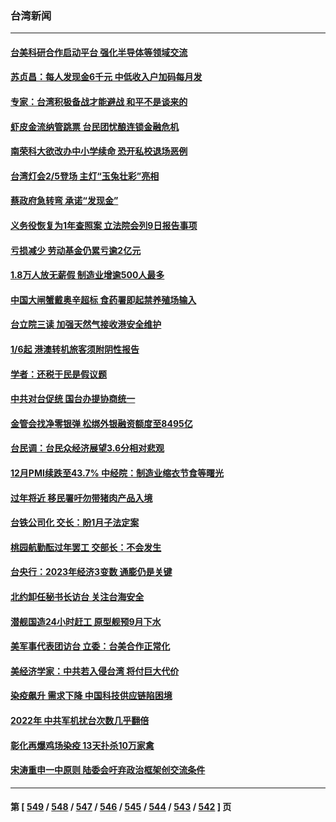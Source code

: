 ### 台湾新闻
---
#### [台美科研合作启动平台 强化半导体等领域交流](../../pages/ncid1349361/n13899098.md) 
#### [苏贞昌：每人发现金6千元 中低收入户加码每月发](../../pages/ncid1349361/n13898953.md) 
#### [专家：台湾积极备战才能避战 和平不是谈来的](../../pages/ncid1349361/n13898071.md) 
#### [虾皮金流纳管跳票 台民团忧酿连锁金融危机](../../pages/ncid1349361/n13898635.md) 
#### [南荣科大欲改办中小学续命 恐开私校退场恶例](../../pages/ncid1349361/n13898638.md) 
#### [台湾灯会2/5登场 主灯“玉兔壮彩”亮相](../../pages/ncid1349361/n13898642.md) 
#### [蔡政府急转弯 承诺“发现金”](../../pages/ncid1349361/n13898647.md) 
#### [义务役恢复为1年查照案 立法院会列9日报告事项](../../pages/ncid1349361/n13898649.md) 
#### [亏损减少 劳动基金仍累亏逾2亿元](../../pages/ncid1349361/n13898645.md) 
#### [1.8万人放无薪假 制造业增逾500人最多](../../pages/ncid1349361/n13898641.md) 
#### [中国大闸蟹戴奥辛超标 食药署即起禁养殖场输入](../../pages/ncid1349361/n13898639.md) 
#### [台立院三读 加强天然气接收港安全维护](../../pages/ncid1349361/n13898630.md) 
#### [1/6起  港澳转机旅客须附阴性报告](../../pages/ncid1349361/n13898533.md) 
#### [学者：还税于民是假议题](../../pages/ncid1349361/n13898550.md) 
#### [中共对台促统 国台办提协商统一](../../pages/ncid1349361/n13898552.md) 
#### [金管会找净零银弹 松绑外银融资额度至8495亿](../../pages/ncid1349361/n13898553.md) 
#### [台民调：台民众经济展望3.6分相对悲观](../../pages/ncid1349361/n13898593.md) 
#### [12月PMI续跌至43.7% 中经院：制造业缩衣节食等曙光](../../pages/ncid1349361/n13898556.md) 
#### [过年将近 移民署吁勿带猪肉产品入境](../../pages/ncid1349361/n13898595.md) 
#### [台铁公司化 交长：盼1月子法定案](../../pages/ncid1349361/n13898568.md) 
#### [桃园航勤酝过年罢工 交部长：不会发生](../../pages/ncid1349361/n13898560.md) 
#### [台央行：2023年经济3变数 通膨仍是关键](../../pages/ncid1349361/n13898558.md) 
#### [北约卸任秘书长访台 关注台海安全](../../pages/ncid1349361/n13898570.md) 
#### [潜舰国造24小时赶工 原型舰预9月下水](../../pages/ncid1349361/n13898566.md) 
#### [美军事代表团访台 立委：台美合作正常化](../../pages/ncid1349361/n13898514.md) 
#### [美经济学家：中共若入侵台湾 将付巨大代价](../../pages/ncid1349361/n13898368.md) 
#### [染疫飙升 需求下降 中国科技供应链陷困境](../../pages/ncid1349361/n13898224.md) 
#### [2022年 中共军机扰台次数几乎翻倍](../../pages/ncid1349361/n13898123.md) 
#### [彰化再爆鸡场染疫 13天扑杀10万家禽](../../pages/ncid1349361/n13897969.md) 
#### [宋涛重申一中原则 陆委会吁弃政治框架创交流条件](../../pages/ncid1349361/n13897994.md) 

---
#### 第 [ [549](./549.md) / [548](./548.md) / [547](./547.md) / [546](./546.md) / [545](./545.md) / [544](./544.md) / [543](./543.md) / [542](./542.md) ] 页
